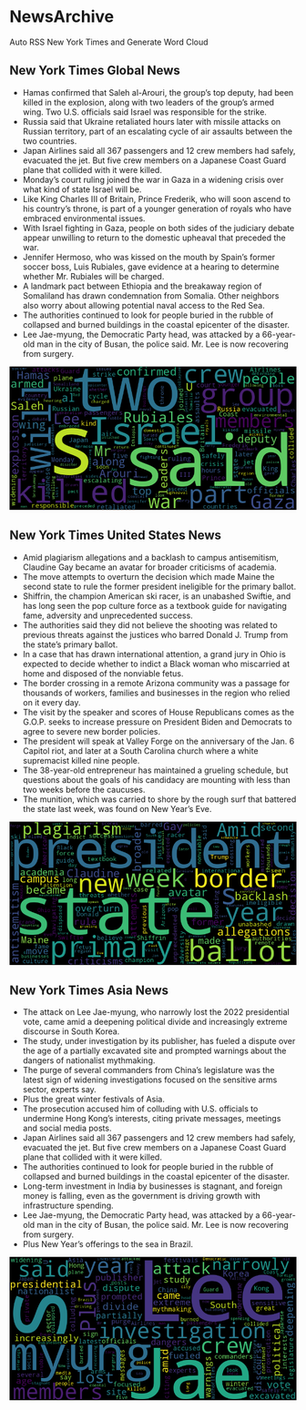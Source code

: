 # NewsArchive
Auto RSS New York Times and Generate Word Cloud

## New York Times Global News
* Hamas confirmed that Saleh al-Arouri, the group’s top deputy, had been killed in the explosion, along with two leaders of the group’s armed wing. Two U.S. officials said Israel was responsible for the strike.
* Russia said that Ukraine retaliated hours later with missile attacks on Russian territory, part of an escalating cycle of air assaults between the two countries.
* Japan Airlines said all 367 passengers and 12 crew members had safely, evacuated the jet. But five crew members on a Japanese Coast Guard plane that collided with it were killed.
* Monday’s court ruling joined the war in Gaza in a widening crisis over what kind of state Israel will be.
* Like King Charles III of Britain, Prince Frederik, who will soon ascend to his country’s throne, is part of a younger generation of royals who have embraced environmental issues.
* With Israel fighting in Gaza, people on both sides of the judiciary debate appear unwilling to return to the domestic upheaval that preceded the war.
* Jennifer Hermoso, who was kissed on the mouth by Spain’s former soccer boss, Luis Rubiales, gave evidence at a hearing to determine whether Mr. Rubiales will be charged.
* A landmark pact between Ethiopia and the breakaway region of Somaliland has drawn condemnation from Somalia. Other neighbors also worry about allowing potential naval access to the Red Sea.
* The authorities continued to look for people buried in the rubble of collapsed and burned buildings in the coastal epicenter of the disaster.
* Lee Jae-myung, the Democratic Party head, was attacked by a 66-year-old man in the city of Busan, the police said. Mr. Lee is now recovering from surgery.

![Global](./global.png)
## New York Times United States News
* Amid plagiarism allegations and a backlash to campus antisemitism, Claudine Gay became an avatar for broader criticisms of academia.
* The move attempts to overturn the decision which made Maine the second state to rule the former president ineligible for the primary ballot.
* Shiffrin, the champion American ski racer, is an unabashed Swiftie, and has long seen the pop culture force as a textbook guide for navigating fame, adversity and unprecedented success.
* The authorities said they did not believe the shooting was related to previous threats against the justices who barred Donald J. Trump from the state’s primary ballot.
* In a case that has drawn international attention, a grand jury in Ohio is expected to decide whether to indict a Black woman who miscarried at home and disposed of the nonviable fetus.
* The border crossing in a remote Arizona community was a passage for thousands of workers, families and businesses in the region who relied on it every day.
* The visit by the speaker and scores of House Republicans comes as the G.O.P. seeks to increase pressure on President Biden and Democrats to agree to severe new border policies.
* The president will speak at Valley Forge on the anniversary of the Jan. 6 Capitol riot, and later at a South Carolina church where a white supremacist killed nine people.
* The 38-year-old entrepreneur has maintained a grueling schedule, but questions about the goals of his candidacy are mounting with less than two weeks before the caucuses.
* The munition, which was carried to shore by the rough surf that battered the state last week, was found on New Year’s Eve.

![US](./usnews.png)
## New York Times Asia News
* The attack on Lee Jae-myung, who narrowly lost the 2022 presidential vote, came amid a deepening political divide and increasingly extreme discourse in South Korea.
* The study, under investigation by its publisher, has fueled a dispute over the age of a partially excavated site and prompted warnings about the dangers of nationalist mythmaking.
* The purge of several commanders from China’s legislature was the latest sign of widening investigations focused on the sensitive arms sector, experts say.
* Plus the great winter festivals of Asia.
* The prosecution accused him of colluding with U.S. officials to undermine Hong Kong’s interests, citing private messages, meetings and social media posts.
* Japan Airlines said all 367 passengers and 12 crew members had safely, evacuated the jet. But five crew members on a Japanese Coast Guard plane that collided with it were killed.
* The authorities continued to look for people buried in the rubble of collapsed and burned buildings in the coastal epicenter of the disaster.
* Long-term investment in India by businesses is stagnant, and foreign money is falling, even as the government is driving growth with infrastructure spending.
* Lee Jae-myung, the Democratic Party head, was attacked by a 66-year-old man in the city of Busan, the police said. Mr. Lee is now recovering from surgery.
* Plus New Year’s offerings to the sea in Brazil.

![Asian](./asian.png)
